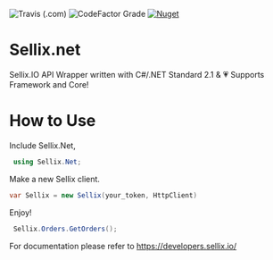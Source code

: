 ![Travis (.com)](https://img.shields.io/travis/com/Speedo69/Sellix.net?style=for-the-badge)
![CodeFactor Grade](https://img.shields.io/codefactor/grade/github/Speedo69/Sellix.net?style=flat-square)
[![Nuget](https://img.shields.io/nuget/dt/sellix.net?style=flat-square)](https://www.nuget.org/packages/Sellix.Net/)

# Sellix.net
Sellix.IO API Wrapper written with C#/.NET Standard 2.1 & :heartpulse:
Supports Framework and Core!

# How to Use
  Include Sellix.Net,
```C#
 using Sellix.Net;
```
  Make a new Sellix client.
  ```C#
  var Sellix = new Sellix(your_token, HttpClient)
  ```
  Enjoy!
  ```C#   
   Sellix.Orders.GetOrders();
  ```
  For documentation please refer to https://developers.sellix.io/
